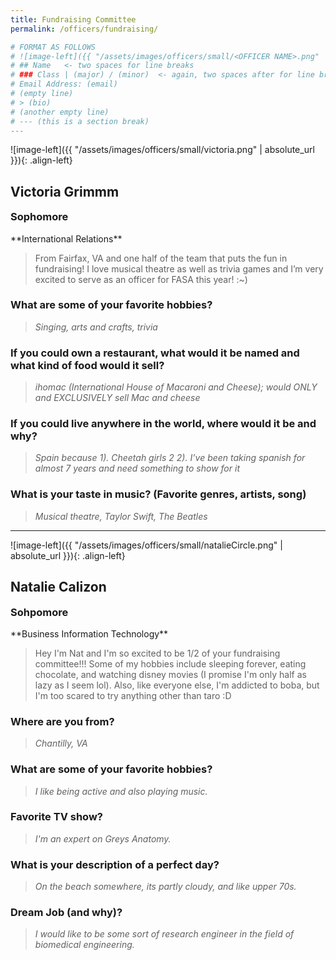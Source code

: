```yaml
---
title: Fundraising Committee
permalink: /officers/fundraising/

# FORMAT AS FOLLOWS
# ![image-left]({{ "/assets/images/officers/small/<OFFICER NAME>.png" | absolute_url }}){: .align-left}
# ## Name   <- two spaces for line breaks
# ### Class | (major) / (minor)  <- again, two spaces after for line breaks
# Email Address: (email)
# (empty line)
# > (bio)
# (another empty line)
# --- (this is a section break)
---
```


![image-left]({{ "/assets/images/officers/small/victoria.png" | absolute_url }}){: .align-left}
## Victoria Grimmm
<p style="margin-bottom: 0.45em; padding: 0">
<a href="mailto:vrgrimm@vt.edu" style="margin: 0; padding: 0"><i class="fa fa-2x fa-fw fa-envelope" style="color: #494e48"></i></a></p>
<h3 style="margin-top: 0">Sophomore</h3>
**International Relations**

> From Fairfax, VA and one half of the team that puts the fun in fundraising! I love musical theatre as well as trivia games and I’m very excited to serve as an officer for FASA this year! :~)

### **What are some of your favorite hobbies?**

> *Singing, arts and crafts, trivia*

### **If you could own a restaurant, what would it be named and what kind of food would it sell?**

> *ihomac (International House of Macaroni and Cheese); would ONLY and EXCLUSIVELY sell Mac and cheese*

### **If you could live anywhere in the world, where would it be and why?**

> *Spain because*
> *1). Cheetah girls 2*
> *2). I’ve been taking spanish for almost 7 years and need something to show for it*

### **What is your taste in music? (Favorite genres, artists, song)**

> *Musical theatre, Taylor Swift, The Beatles*

---

![image-left]({{ "/assets/images/officers/small/natalieCircle.png" | absolute_url }}){: .align-left}
## Natalie Calizon
<p style="margin-bottom: 0.45em; padding: 0">
<a href="https://www.instagram.com/nawwtalie/" style="margin: 0; padding: 0"><i class="fa fa-2x fa-fw fa-instagram" style="color: #494e48"></i></a>
<a href="mailto:ncalizon00@vt.edu" style="margin: 0; padding: 0"><i class="fa fa-2x fa-fw fa-envelope" style="color: #494e48"></i></a></p>
<h3 style="margin-top: 0">Sohpomore</h3>
**Business Information Technology**

> Hey I'm Nat and I'm so excited to be 1/2 of your fundraising committee!!! Some of my hobbies include sleeping forever, eating chocolate, and watching disney movies (I promise I'm only half as lazy as I seem lol). Also, like everyone else, I'm addicted to boba, but I'm too scared to try anything other than taro :D

### **Where are you from?**
> *Chantilly, VA*

### **What are some of your favorite hobbies?**

> *I like being active and also playing music.*

### **Favorite TV show?**

> *I'm an expert on Greys Anatomy.*

### **What is your description of a perfect day?**

> *On the beach somewhere, its partly cloudy, and like upper 70s.*

### **Dream Job (and why)?**

> *I would like to be some sort of research engineer in the field of biomedical engineering.*

